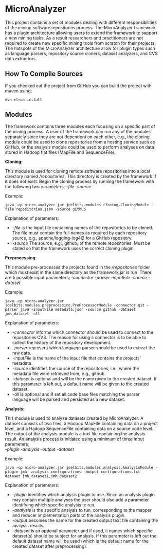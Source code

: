 # MicroAnalyzer

This project contains a set of modules dealing with different responsibilities of the mining software repositories process.
The MicroAnalyzer framework has a plugin architecture allowing users to extend the framework to support a new mining tasks.
As a result researchers and practitioners are not required to create new specific mining tools from scratch for their projects.
The hotspots of the MicroAnalyzer architecture allow for plugin types such as language parsers, repository source cloners, dataset analyzers, and CVS
data extractors.

## How To Compile Sources

If you checked out the project from GitHub you can build the project with maven using:

```
mvn clean install
```

## Modules
The framework contains three modules each focusing on a specific part of the mining process. A user of the framework can run
any of the modules separately since they are not dependent on each other, e.g., the cloning module could be used to clone repositories
from a hosting service such as GitHub, or the analysis module could be used to perform analyses on data stored in Hadoop flat files (MapFile
and SequenceFile).

**Cloning**: 

This module is used for cloning remote software repositories into a local directory named _/repositories_. This directory is
created by the framework if it does not exist. Begin the cloning process by running the framework with the following two 
parameters: *-file -source*

Example: 
```
java -cp micro-analyzer.jar joelbits.modules.cloning.CloningModule -file repositories.json -source github
```

Explanation of parameters:

* *-file* is the input file containing names of the repositories to be cloned. The file must contain the full 
names as required by each repository source, e.g., apache/logging-log4j2 for a GitHub repository.
* *-source* The source, e.g., github, of the remote repositories. Must be stated so that the framework uses the
correct cloning plugin.

**Preprocessing**:

This module pre-processes the projects found in the _/repositories_ folder which must exist in the same directory as the 
framework jar is run. There are 5 possible input parameters; *-connector -parser -inputFile -source -dataset*

Example: 
```
java -cp micro-analyzer.jar joelbits.modules.preprocessing.PreProcessorModule -connector git -parser java -inputFile metadata.json -source github -dataset jmh_dataset -all
```

Explanation of parameters:

* *-connector* informs which connector should be used to connect to the repositories CVS. The reason for 
using a connector is to be able to collect the history of the repository development. 
* *-parser* represent which language parser should be used to extract the raw data. 
* *-inputFile* is the name of the input file that contains the projects' metadata. 
* *-source* identifies the source of the repositories, i.e., where the metadata file were retrieved from, e.g., github. 
* *-dataset* is optional and will be the name given to the created dataset. If this parameter is left out, a default
name will be given to the created dataset.
* *-all* is optional and if set all code base files matching the parser language will be parsed and persisted as a new dataset.


**Analysis**:

This module is used to analyze datasets created by MicroAnalyzer. A dataset consists of two files; a Hadoop MapFile containing
data on a project level, and a Hadoop SequenceFile containing data on a source code level. The output of the analysis module is
a text file containing the analysis result. An analysis process is initiated using a minimum of three input parameters;  
*-plugin -analysis -output -dataset*

Example: 
```
java -cp micro-analyzer.jar joelbits.modules.analysis.AnalysisModule -plugin jmh -analysis configurations -output configurations.txt -dataset jmh_dataset1,jmh_dataset2
```

Explanation of parameters:

* *-plugin* identifies which analysis plugin to use. Since an analysis plugin may contain multiple analyses the user 
should also add a parameter identifying which specific analysis to run.
* *-analysis* is the specific analysis to run, corresponding to the mapper and reducer implementation parts of the analysis plugin.
* *-output* becomes the name for the created output text file containing the analysis results.
* *-dataset* is an optional parameter and if used, it names which specific dataset(s) should be subject for analysis. If 
this parameter is left out the default dataset name will be used (which is the default name for the created dataset after 
preprocessing).
